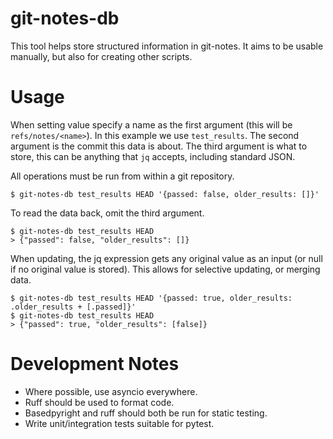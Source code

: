 # git-notes-db

This tool helps store structured information in git-notes.
It aims to be usable manually, but also for creating other scripts.



Usage
=====

When setting value specify a name as the first argument (this will be `refs/notes/<name>`). In this example we use `test_results`.
The second argument is the commit this data is about.
The third argument is what to store, this can be anything that `jq` accepts, including standard JSON.

All operations must be run from within a git repository.

```console
$ git-notes-db test_results HEAD '{passed: false, older_results: []}'
```

To read the data back, omit the third argument.

```console
$ git-notes-db test_results HEAD
> {"passed": false, "older_results": []}
```

When updating, the jq expression gets any original value as an input (or null if no original value is stored). This allows for selective updating, or merging data.

```console
$ git-notes-db test_results HEAD '{passed: true, older_results: .older_results + [.passed]}'
$ git-notes-db test_results HEAD
> {"passed": true, "older_results": [false]}
```


Development Notes
=================

- Where possible, use asyncio everywhere.
- Ruff should be used to format code.
- Basedpyright and ruff should both be run for static testing.
- Write unit/integration tests suitable for pytest.
